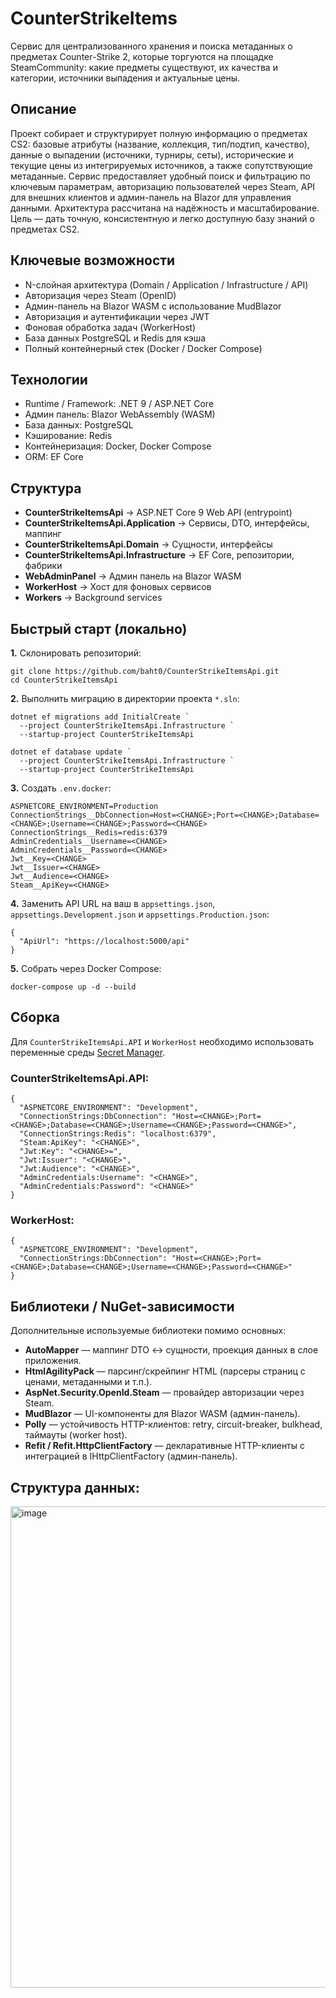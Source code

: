 # CounterStrikeItems
Сервис для централизованного хранения и поиска метаданных о предметах Counter-Strike 2, которые торгуются на площадке SteamCommunity: какие предметы существуют, их качества и категории, источники выпадения и актуальные цены.

## Описание
Проект собирает и структурирует полную информацию о предметах CS2: базовые атрибуты (название, коллекция, тип/подтип, качество), данные о выпадении (источники, турниры, сеты), исторические и текущие цены из интегрируемых источников, а также сопутствующие метаданные. Сервис предоставляет удобный поиск и фильтрацию по ключевым параметрам, авторизацию пользователей через Steam, API для внешних клиентов и админ-панель на Blazor для управления данными. Архитектура рассчитана на надёжность и масштабирование. Цель — дать точную, консистентную и легко доступную базу знаний о предметах CS2.

## Ключевые возможности
* N-слойная архитектура (Domain / Application / Infrastructure / API)
* Авторизация через Steam (OpenID)
* Админ-панель на Blazor WASM с использование MudBlazor
* Авторизация и аутентификации через JWT
* Фоновая обработка задач (WorkerHost)
* База данных PostgreSQL и Redis для кэша
* Полный контейнерный стек (Docker / Docker Compose)

## Технологии
* Runtime / Framework: .NET 9 / ASP.NET Core
* Админ панель: Blazor WebAssembly (WASM)
* База данных: PostgreSQL
* Кэширование: Redis
* Контейнеризация: Docker, Docker Compose
* ORM: EF Core

## Структура
* __CounterStrikeItemsApi__                    -> ASP.NET Core 9 Web API (entrypoint)
* __CounterStrikeItemsApi.Application__        -> Сервисы, DTO, интерфейсы, маппинг
* __CounterStrikeItemsApi.Domain__             -> Сущности, интерфейсы
* __CounterStrikeItemsApi.Infrastructure__     -> EF Core, репозитории, фабрики
* __WebAdminPanel__                            -> Админ панель на Blazor WASM
* __WorkerHost__                               -> Хост для фоновых сервисов
* __Workers__                                  -> Background services

## Быстрый старт (локально)
__1.__ Склонировать репозиторий:
```
git clone https://github.com/baht0/CounterStrikeItemsApi.git
cd CounterStrikeItemsApi
```
__2.__ Выполнить миграцию в директории проекта `*.sln`:
```
dotnet ef migrations add InitialCreate `
  --project CounterStrikeItemsApi.Infrastructure `
  --startup-project CounterStrikeItemsApi

dotnet ef database update `
  --project CounterStrikeItemsApi.Infrastructure `
  --startup-project CounterStrikeItemsApi
```
__3.__ Создать `.env.docker`:
```
ASPNETCORE_ENVIRONMENT=Production
ConnectionStrings__DbConnection=Host=<CHANGE>;Port=<CHANGE>;Database=<CHANGE>;Username=<CHANGE>;Password=<CHANGE>
ConnectionStrings__Redis=redis:6379
AdminCredentials__Username=<CHANGE>
AdminCredentials__Password=<CHANGE>
Jwt__Key=<CHANGE>
Jwt__Issuer=<CHANGE>
Jwt__Audience=<CHANGE>
Steam__ApiKey=<CHANGE>
```
__4.__ Заменить API URL на ваш в `appsettings.json`, `appsettings.Development.json` и `appsettings.Production.json`:
```
{
  "ApiUrl": "https://localhost:5000/api"
}
```
__5.__ Собрать через Docker Compose:
```
docker-compose up -d --build
```

## Сборка
Для `CounterStrikeItemsApi.API` и `WorkerHost` необходимо использовать переменные среды [Secret Manager](https://learn.microsoft.com/ru-ru/aspnet/core/security/app-secrets?view=aspnetcore-9.0&tabs=windows#secret-manager).
### CounterStrikeItemsApi.API:
```
{
  "ASPNETCORE_ENVIRONMENT": "Development",
  "ConnectionStrings:DbConnection": "Host=<CHANGE>;Port=<CHANGE>;Database=<CHANGE>;Username=<CHANGE>;Password=<CHANGE>",
  "ConnectionStrings:Redis": "localhost:6379",
  "Steam:ApiKey": "<CHANGE>",
  "Jwt:Key": "<CHANGE>=",
  "Jwt:Issuer": "<CHANGE>",
  "Jwt:Audience": "<CHANGE>",
  "AdminCredentials:Username": "<CHANGE>",
  "AdminCredentials:Password": "<CHANGE>"
}
```
### WorkerHost:
```
{
  "ASPNETCORE_ENVIRONMENT": "Development",
  "ConnectionStrings:DbConnection": "Host=<CHANGE>;Port=<CHANGE>;Database=<CHANGE>;Username=<CHANGE>;Password=<CHANGE>"
}
```
## Библиотеки / NuGet-зависимости
Дополнительные используемые библиотеки помимо основных:
* __AutoMapper__ — маппинг DTO ↔ сущности, проекция данных в слое приложения.
* __HtmlAgilityPack__ — парсинг/скрейпинг HTML (парсеры страниц с ценами, метаданными и т.п.).
* __AspNet.Security.OpenId.Steam__ — провайдер авторизации через Steam.
* __MudBlazor__ — UI-компоненты для Blazor WASM (админ-панель).
* __Polly__ — устойчивость HTTP-клиентов: retry, circuit-breaker, bulkhead, таймауты (worker host).
* __Refit / Refit.HttpClientFactory__ — декларативные HTTP-клиенты с интеграцией в IHttpClientFactory (админ-панель).

## Структура данных:
<img width="1138" height="770" alt="image" src="https://github.com/user-attachments/assets/53518259-447f-462e-93e7-21b504400212" />

